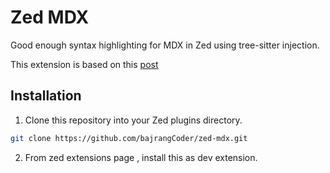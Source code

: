 # Zed MDX

Good enough syntax highlighting for MDX in Zed using tree-sitter injection.

This extension is based on this [post](https://phelipetls.github.io/posts/mdx-syntax-highlight-tree-sitter-nvim)

## Installation

1. Clone this repository into your Zed plugins directory.

```bash
git clone https://github.com/bajrangCoder/zed-mdx.git
```

2. From zed extensions page , install this as dev extension.
